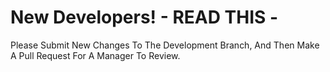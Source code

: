 # New Developers! - READ THIS -
Please Submit New Changes To The Development Branch, And Then Make A Pull Request For A Manager To Review.
